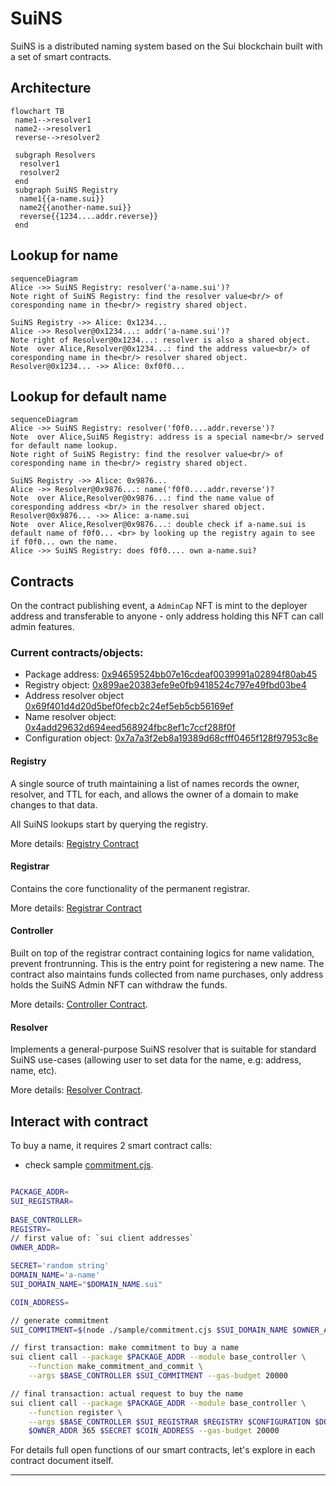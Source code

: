 # SuiNS

SuiNS is a distributed naming system based on the Sui blockchain built with a set of smart contracts.

## Architecture

```mermaid
flowchart TB
 name1-->resolver1
 name2-->resolver1
 reverse-->resolver2

 subgraph Resolvers
  resolver1
  resolver2
 end
 subgraph SuiNS Registry
  name1{{a-name.sui}}
  name2{{another-name.sui}}
  reverse{{1234....addr.reverse}}
 end
```

## Lookup for name

```mermaid
sequenceDiagram
Alice ->> SuiNS Registry: resolver('a-name.sui')?
Note right of SuiNS Registry: find the resolver value<br/> of coresponding name in the<br/> registry shared object.

SuiNS Registry ->> Alice: 0x1234...
Alice ->> Resolver@0x1234...: addr('a-name.sui')?
Note right of Resolver@0x1234...: resolver is also a shared object.
Note  over Alice,Resolver@0x1234...: find the address value<br/> of coresponding name in the<br/> resolver shared object.
Resolver@0x1234... ->> Alice: 0xf0f0...
```

## Lookup for default name

```mermaid
sequenceDiagram
Alice ->> SuiNS Registry: resolver('f0f0....addr.reverse')?
Note  over Alice,SuiNS Registry: address is a special name<br/> served for default name lookup.
Note right of SuiNS Registry: find the resolver value<br/> of coresponding name in the<br/> registry shared object.

SuiNS Registry ->> Alice: 0x9876...
Alice ->> Resolver@0x9876...: name('f0f0....addr.reverse')?
Note  over Alice,Resolver@0x9876...: find the name value of coresponding address <br/> in the resolver shared object.
Resolver@0x9876... ->> Alice: a-name.sui
Note  over Alice,Resolver@0x9876...: double check if a-name.sui is default name of f0f0... <br> by looking up the registry again to see if f0f0... own the name.
Alice ->> SuiNS Registry: does f0f0.... own a-name.sui?
```

## Contracts

On the contract publishing event, a `AdminCap` NFT is mint to the deployer address and transferable to anyone - only address holding this NFT can call admin features.

### Current contracts/objects:

- Package address: [0x94659524bb07e16cdeaf0039991a02894f80ab45](https://explorer.devnet.sui.io/objects/0x94659524bb07e16cdeaf0039991a02894f80ab45)
- Registry object: [0x899ae20383efe9e0fb9418524c797e49fbd03be4](https://explorer.devnet.sui.io/objects/0x899ae20383efe9e0fb9418524c797e49fbd03be4)
- Address resolver object [0x69f401d4d20d5bef0fecb2c24ef5eb5cb56169ef](https://explorer.devnet.sui.io/objects/0x69f401d4d20d5bef0fecb2c24ef5eb5cb56169ef)
- Name resolver object: [0x4add29632d694eed568924fbc8ef1c7ccf288f0f](https://explorer.devnet.sui.io/objects/0x4add29632d694eed568924fbc8ef1c7ccf288f0f)
- Configuration object: [0x7a7a3f2eb8a19389d68cfff0465f128f97953c8e](https://explorer.devnet.sui.io/objects/0x7a7a3f2eb8a19389d68cfff0465f128f97953c8e)

#### Registry

A single source of truth maintaining a list of names records the owner, resolver, and TTL for each, and allows the owner of a domain to make changes to that data.

All SuiNS lookups start by querying the registry.

More details: [Registry Contract](./contracts/registry.md)

#### Registrar

Contains the core functionality of the permanent registrar.

More details: [Registrar Contract](./contracts/registrar.md)

#### Controller

Built on top of the registrar contract containing logics for name validation, prevent frontrunning. This is the entry point for registering a new name. The contract also maintains funds collected from name purchases, only address holds the SuiNS Admin NFT can withdraw the funds.

More details: [Controller Contract](./contracts/controller.md).

#### Resolver

Implements a general-purpose SuiNS resolver that is suitable for standard SuiNS use-cases (allowing user to set data for the name, e.g: address, name, etc).

More details: [Resolver Contract](./contracts/resolver.md).

## Interact with contract

To buy a name, it requires 2 smart contract calls:

- check sample [commitment.cjs](./sample/commitment.cjs).

```bash

PACKAGE_ADDR=
SUI_REGISTRAR=
​
BASE_CONTROLLER=
REGISTRY=
// first value of: `sui client addresses`
OWNER_ADDR=

SECRET='random string'
DOMAIN_NAME='a-name'
SUI_DOMAIN_NAME="$DOMAIN_NAME.sui"

COIN_ADDRESS=

// generate commitment
SUI_COMMITMENT=$(node ./sample/commitment.cjs $SUI_DOMAIN_NAME $OWNER_ADDR $SECRET);

// first transaction: make commitment to buy a name
sui client call --package $PACKAGE_ADDR --module base_controller \
    --function make_commitment_and_commit \
    --args $BASE_CONTROLLER $SUI_COMMITMENT --gas-budget 20000

// final transaction: actual request to buy the name
sui client call --package $PACKAGE_ADDR --module base_controller \
    --function register \
    --args $BASE_CONTROLLER $SUI_REGISTRAR $REGISTRY $CONFIGURATION $DOMAIN_NAME \
    $OWNER_ADDR 365 $SECRET $COIN_ADDRESS --gas-budget 20000
```

For details full open functions of our smart contracts, let's explore in each contract document itself.

---
